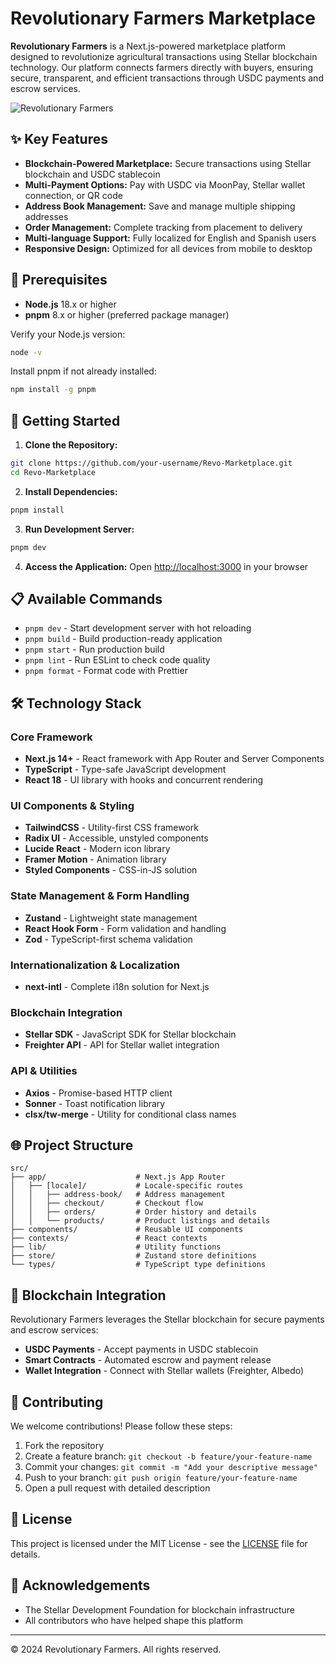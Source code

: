 # Revolutionary Farmers Marketplace

**Revolutionary Farmers** is a Next.js-powered marketplace platform designed to revolutionize agricultural transactions using Stellar blockchain technology. Our platform connects farmers directly with buyers, ensuring secure, transparent, and efficient transactions through USDC payments and escrow services.

![Revolutionary Farmers](public/images/logo-dark.svg)

## ✨ Key Features

- **Blockchain-Powered Marketplace:** Secure transactions using Stellar blockchain and USDC stablecoin
- **Multi-Payment Options:** Pay with USDC via MoonPay, Stellar wallet connection, or QR code
- **Address Book Management:** Save and manage multiple shipping addresses
- **Order Management:** Complete tracking from placement to delivery
- **Multi-language Support:** Fully localized for English and Spanish users
- **Responsive Design:** Optimized for all devices from mobile to desktop

## 📝 Prerequisites

- **Node.js** 18.x or higher
- **pnpm** 8.x or higher (preferred package manager)

Verify your Node.js version:
```bash
node -v
```

Install pnpm if not already installed:
```bash
npm install -g pnpm
```

## 🚀 Getting Started

1. **Clone the Repository:**
```bash
git clone https://github.com/your-username/Revo-Marketplace.git
cd Revo-Marketplace
```

2. **Install Dependencies:**
```bash
pnpm install
```

3. **Run Development Server:**
```bash
pnpm dev
```

4. **Access the Application:**
   Open [http://localhost:3000](http://localhost:3000) in your browser

## 📋 Available Commands

- `pnpm dev` - Start development server with hot reloading
- `pnpm build` - Build production-ready application
- `pnpm start` - Run production build
- `pnpm lint` - Run ESLint to check code quality
- `pnpm format` - Format code with Prettier

## 🛠️ Technology Stack

### Core Framework
- **Next.js 14+** - React framework with App Router and Server Components
- **TypeScript** - Type-safe JavaScript development
- **React 18** - UI library with hooks and concurrent rendering

### UI Components & Styling
- **TailwindCSS** - Utility-first CSS framework
- **Radix UI** - Accessible, unstyled components
- **Lucide React** - Modern icon library
- **Framer Motion** - Animation library
- **Styled Components** - CSS-in-JS solution

### State Management & Form Handling
- **Zustand** - Lightweight state management
- **React Hook Form** - Form validation and handling
- **Zod** - TypeScript-first schema validation

### Internationalization & Localization
- **next-intl** - Complete i18n solution for Next.js

### Blockchain Integration
- **Stellar SDK** - JavaScript SDK for Stellar blockchain
- **Freighter API** - API for Stellar wallet integration

### API & Utilities
- **Axios** - Promise-based HTTP client
- **Sonner** - Toast notification library
- **clsx/tw-merge** - Utility for conditional class names

## 🌐 Project Structure

```
src/
├── app/                    # Next.js App Router
│   ├── [locale]/           # Locale-specific routes
│   │   ├── address-book/   # Address management
│   │   ├── checkout/       # Checkout flow
│   │   ├── orders/         # Order history and details
│   │   └── products/       # Product listings and details
├── components/             # Reusable UI components
├── contexts/               # React contexts
├── lib/                    # Utility functions
├── store/                  # Zustand store definitions
└── types/                  # TypeScript type definitions
```

## 🌱 Blockchain Integration

Revolutionary Farmers leverages the Stellar blockchain for secure payments and escrow services:

- **USDC Payments** - Accept payments in USDC stablecoin
- **Smart Contracts** - Automated escrow and payment release
- **Wallet Integration** - Connect with Stellar wallets (Freighter, Albedo)

## 👥 Contributing

We welcome contributions! Please follow these steps:

1. Fork the repository
2. Create a feature branch: `git checkout -b feature/your-feature-name`
3. Commit your changes: `git commit -m "Add your descriptive message"`
4. Push to your branch: `git push origin feature/your-feature-name`
5. Open a pull request with detailed description

## 📄 License

This project is licensed under the MIT License - see the [LICENSE](https://opensource.org/license/mit) file for details.

## 🙏 Acknowledgements

- The Stellar Development Foundation for blockchain infrastructure
- All contributors who have helped shape this platform

---

© 2024 Revolutionary Farmers. All rights reserved.
